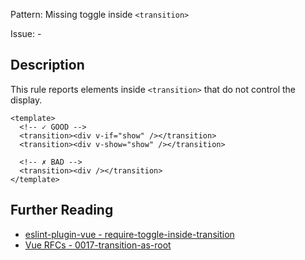 Pattern: Missing toggle inside `<transition>`

Issue: -

## Description

This rule reports elements inside `<transition>` that do not control the display.

<eslint-code-block :rules="{'vue/require-toggle-inside-transition': ['error']}">

```vue
<template>
  <!-- ✓ GOOD -->
  <transition><div v-if="show" /></transition>
  <transition><div v-show="show" /></transition>

  <!-- ✗ BAD -->
  <transition><div /></transition>
</template>
```

</eslint-code-block>

## Further Reading

* [eslint-plugin-vue - require-toggle-inside-transition](https://eslint.vuejs.org/rules/require-toggle-inside-transition.html)
* [Vue RFCs - 0017-transition-as-root](https://github.com/vuejs/rfcs/blob/master/active-rfcs/0017-transition-as-root.md)

